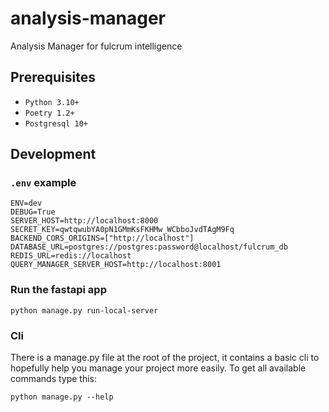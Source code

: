 # analysis-manager

Analysis Manager for fulcrum intelligence

## Prerequisites

- `Python 3.10+`
- `Poetry 1.2+`
- `Postgresql 10+`

## Development

### `.env` example

```shell
ENV=dev
DEBUG=True
SERVER_HOST=http://localhost:8000
SECRET_KEY=qwtqwubYA0pN1GMmKsFKHMw_WCbboJvdTAgM9Fq
BACKEND_CORS_ORIGINS=["http://localhost"]
DATABASE_URL=postgres://postgres:password@localhost/fulcrum_db
REDIS_URL=redis://localhost
QUERY_MANAGER_SERVER_HOST=http://localhost:8001
```

### Run the fastapi app

```shell
python manage.py run-local-server
```

### Cli

There is a manage.py file at the root of the project, it contains a basic cli to hopefully
help you manage your project more easily. To get all available commands type this:

```shell
python manage.py --help
```
